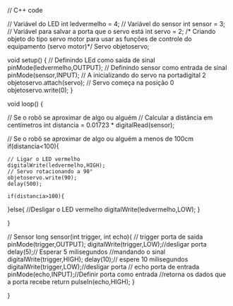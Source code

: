 // C++ code

// Variável do LED
int ledvermelho = 4;
// Variável do sensor
int sensor = 3;
// Variável para salvar a porta que o servo está
int servo = 2;
/* Criando objeto do tipo servo motor para
usar as funções de controle do equipamento
(servo motor)*/
Servo objetoservo;


void setup()
{
  // Definindo LEd como saída de sinal
  pinMode(ledvermelho,OUTPUT);
  // Definindo sensor como entrada de sinal
  pinMode(sensor,INPUT);
  // A inicializando do servo na portadigital 2
  objetoservo.attach(servo);
  // Servo começa na posição 0
  objetoservo.write(0); 
}

void loop()
{
  
  // Se o robô se aproximar de algo ou alguém
  // Calcular a distância em centímetros
  int distancia = 0.01723 * digitalRead(sensor);

  
  // Se o robô se aproximar de algo ou alguém a menos de 100cm
  if(distancia<100){ 
  	
    // Ligar o LED vermelho
    digitalWrite(ledvermelho,HIGH);
    // Servo rotacionando a 90°
 	objetoservo.write(90);
 	delay(500);
  
    if(distancia>100){ 
  }else{
      //Desligar o LED vermelho
    digitalWrite(ledvermelho,LOW);
  }
  
}


// Sensor
long sensor(int trigger, int echo){ 
  // trigger porta de saida
  pinMode(trigger,OUTPUT);
  digitalWrite(trigger,LOW);//desligar porta
  delay(5);// Esperar 5 milisegundos
  //mandando o sinal
  digitalWrite(trigger,HIGH);
  delay(10);// espere 10 milisegundos
  digitalWrite(trigger,LOW);//desligar porta
  // echo porta de entrada
  pinMode(echo,INPUT);//Definir porta como entrada
  //retorna os dados que a porta recebe
  return pulseIn(echo,HIGH);
}

}
